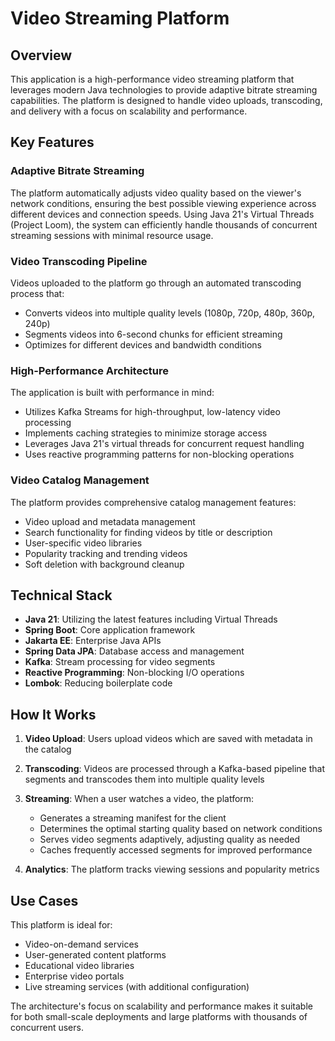 # Video Streaming Platform
## Overview
This application is a high-performance video streaming platform that leverages modern Java technologies to provide adaptive bitrate streaming capabilities. The platform is designed to handle video uploads, transcoding, and delivery with a focus on scalability and performance.
## Key Features
### Adaptive Bitrate Streaming
The platform automatically adjusts video quality based on the viewer's network conditions, ensuring the best possible viewing experience across different devices and connection speeds. Using Java 21's Virtual Threads (Project Loom), the system can efficiently handle thousands of concurrent streaming sessions with minimal resource usage.
### Video Transcoding Pipeline
Videos uploaded to the platform go through an automated transcoding process that:
- Converts videos into multiple quality levels (1080p, 720p, 480p, 360p, 240p)
- Segments videos into 6-second chunks for efficient streaming
- Optimizes for different devices and bandwidth conditions

### High-Performance Architecture
The application is built with performance in mind:
- Utilizes Kafka Streams for high-throughput, low-latency video processing
- Implements caching strategies to minimize storage access
- Leverages Java 21's virtual threads for concurrent request handling
- Uses reactive programming patterns for non-blocking operations

### Video Catalog Management
The platform provides comprehensive catalog management features:
- Video upload and metadata management
- Search functionality for finding videos by title or description
- User-specific video libraries
- Popularity tracking and trending videos
- Soft deletion with background cleanup

## Technical Stack
- **Java 21**: Utilizing the latest features including Virtual Threads
- **Spring Boot**: Core application framework
- **Jakarta EE**: Enterprise Java APIs
- **Spring Data JPA**: Database access and management
- **Kafka**: Stream processing for video segments
- **Reactive Programming**: Non-blocking I/O operations
- **Lombok**: Reducing boilerplate code

## How It Works
1. **Video Upload**: Users upload videos which are saved with metadata in the catalog
2. **Transcoding**: Videos are processed through a Kafka-based pipeline that segments and transcodes them into multiple quality levels
3. **Streaming**: When a user watches a video, the platform:
    - Generates a streaming manifest for the client
    - Determines the optimal starting quality based on network conditions
    - Serves video segments adaptively, adjusting quality as needed
    - Caches frequently accessed segments for improved performance

4. **Analytics**: The platform tracks viewing sessions and popularity metrics

## Use Cases
This platform is ideal for:
- Video-on-demand services
- User-generated content platforms
- Educational video libraries
- Enterprise video portals
- Live streaming services (with additional configuration)

The architecture's focus on scalability and performance makes it suitable for both small-scale deployments and large platforms with thousands of concurrent users.
